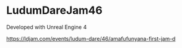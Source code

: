 # LudumDareJam46

Developed with Unreal Engine 4

https://ldjam.com/events/ludum-dare/46/amafufunyana-first-jam-d
